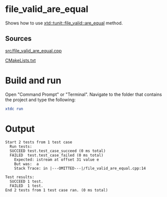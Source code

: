 # file_valid_are_equal

Shows how to use [xtd::tunit::file_valid::are_equal](https://gammasoft71.github.io/xtd/reference_guides/latest/classxtd_1_1tunit_1_1file__valid.html#afd1bb97a8f86b14d617c43a56d732ab6) method.

## Sources

[src/file_valid_are_equal.cpp](src/file_valid_are_equal.cpp)

[CMakeLists.txt](CMakeLists.txt)

# Build and run

Open "Command Prompt" or "Terminal". Navigate to the folder that contains the project and type the following:

```cmake
xtdc run
```

# Output

```
Start 2 tests from 1 test case
  Run tests:
  SUCCEED test.test_case_succeed (0 ms total)
  FAILED  test.test_case_failed (0 ms total)
    Expected: istream at offset 31 value e
    But was:  a
    Stack Trace: in |---OMITTED---|/file_valid_are_equal.cpp:14

Test results:
  SUCCEED 1 test.
  FAILED  1 test.
End 2 tests from 1 test case ran. (0 ms total)
```
